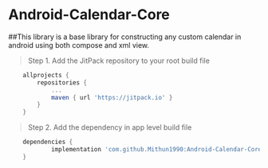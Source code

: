 # Android-Calendar-Core
##This library is a base library for constructing any custom calendar in android using both compose and xml view.

>Step 1. Add the JitPack repository to your root build file 
```gradle 
	allprojects {
		repositories {
			...
			maven { url 'https://jitpack.io' }
		}
	}
```
>Step 2. Add the dependency in app level build file
```gradle
	dependencies {
	        implementation 'com.github.Mithun1990:Android-Calendar-Core:1.0.0-alpha02'
	}
```


